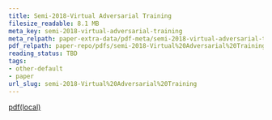 ```yaml
---
title: Semi-2018-Virtual Adversarial Training
filesize_readable: 8.1 MB
meta_key: semi-2018-virtual-adversarial-training
meta_relpath: paper-extra-data/pdf-meta/semi-2018-virtual-adversarial-training.yaml
pdf_relpath: paper-repo/pdfs/semi-2018-Virtual%20Adversarial%20Training.pdf
reading_status: TBD
tags:
- other-default
- paper
url_slug: semi-2018-Virtual%20Adversarial%20Training
---
```


[pdf(local)](../../paper-repo/pdfs/semi-2018-Virtual%20Adversarial%20Training.pdf)
